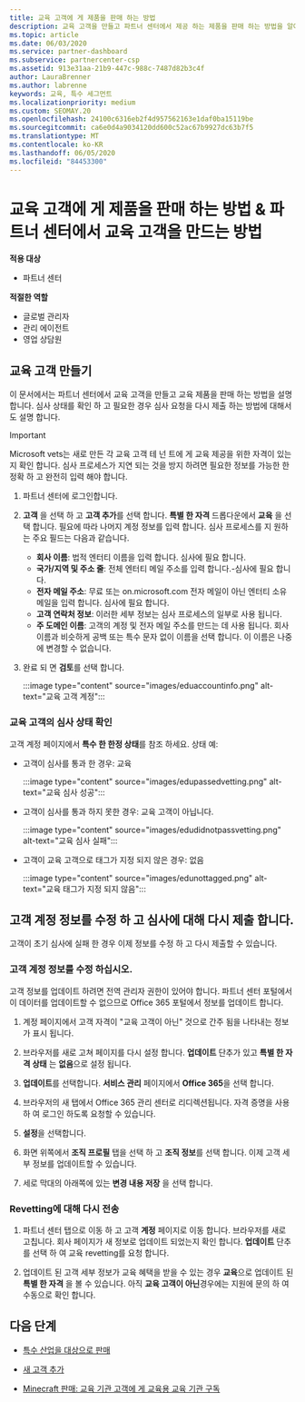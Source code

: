 ```yaml
---
title: 교육 고객에 게 제품을 판매 하는 방법
description: 교육 고객을 만들고 파트너 센터에서 제공 하는 제품을 판매 하는 방법을 알아보세요.
ms.topic: article
ms.date: 06/03/2020
ms.service: partner-dashboard
ms.subservice: partnercenter-csp
ms.assetid: 913e31aa-21b9-447c-988c-7487d82b3c4f
author: LauraBrenner
ms.author: labrenne
keywords: 교육, 특수 세그먼트
ms.localizationpriority: medium
ms.custom: SEOMAY.20
ms.openlocfilehash: 24100c6316eb2f4d957562163e1daf0ba15119be
ms.sourcegitcommit: ca6e0d4a9034120dd600c52ac67b9927dc63b7f5
ms.translationtype: MT
ms.contentlocale: ko-KR
ms.lasthandoff: 06/05/2020
ms.locfileid: "84453300"
---
```

# <a name="how-to-sell-offers-to-education-customers--how-to-create-an-education-customer-in-partner-center"></a>교육 고객에 게 제품을 판매 하는 방법 & 파트너 센터에서 교육 고객을 만드는 방법

**적용 대상**

- 파트너 센터

**적절한 역할**

- 글로벌 관리자
- 관리 에이전트
- 영업 상담원

## <a name="create-an-education-customer"></a>교육 고객 만들기

이 문서에서는 파트너 센터에서 교육 고객을 만들고 교육 제품을 판매 하는 방법을 설명 합니다. 심사 상태를 확인 하 고 필요한 경우 심사 요청을 다시 제출 하는 방법에 대해서도 설명 합니다.

> [!IMPORTANT]
> Microsoft vets는 새로 만든 각 교육 고객 테 넌 트에 게 교육 제공을 위한 자격이 있는지 확인 합니다.  심사 프로세스가 지연 되는 것을 방지 하려면 필요한 정보를 가능한 한 정확 하 고 완전히 입력 해야 합니다.

1. 파트너 센터에 로그인합니다.

2. **고객** 을 선택 하 고 **고객 추가**를 선택 합니다. **특별 한 자격** 드롭다운에서 **교육** 을 선택 합니다.  필요에 따라 나머지 계정 정보를 입력 합니다.  심사 프로세스를 지 원하는 주요 필드는 다음과 같습니다.

   - **회사 이름**: 법적 엔터티 이름을 입력 합니다. 심사에 필요 합니다.
   - **국가/지역 및 주소 줄**: 전체 엔터티 메일 주소를 입력 합니다.-심사에 필요 합니다.
   - **전자 메일 주소**: 무료 또는 on.microsoft.com 전자 메일이 아닌 엔터티 소유 메일을 입력 합니다. 심사에 필요 합니다.
   - **고객 연락처 정보**: 이러한 세부 정보는 심사 프로세스의 일부로 사용 됩니다.
   - **주 도메인 이름**: 고객의 계정 및 전자 메일 주소를 만드는 데 사용 됩니다.  회사 이름과 비슷하게 공백 또는 특수 문자 없이 이름을 선택 합니다.  이 이름은 나중에 변경할 수 없습니다.

3. 완료 되 면 **검토**를 선택 합니다.

   :::image type="content" source="images/eduaccountinfo.png" alt-text="교육 고객 계정":::

### <a name="confirm-your-education-customers-vetting-status"></a>교육 고객의 심사 상태 확인

고객 계정 페이지에서 **특수 한 한정 상태**를 참조 하세요.
상태 예:

- 고객이 심사를 통과 한 경우: 교육

   :::image type="content" source="images/edupassedvetting.png" alt-text="교육 심사 성공":::

- 고객이 심사를 통과 하지 못한 경우: 교육 고객이 아닙니다.

   :::image type="content" source="images/edudidnotpassvetting.png" alt-text="교육 심사 실패":::

- 고객이 교육 고객으로 태그가 지정 되지 않은 경우: 없음

   :::image type="content" source="images/edunottagged.png" alt-text="교육 태그가 지정 되지 않음":::

## <a name="correct-the-customer-account-info-and-resubmit-for-vetting"></a>고객 계정 정보를 수정 하 고 심사에 대해 다시 제출 합니다.  

고객이 초기 심사에 실패 한 경우 이제 정보를 수정 하 고 다시 제출할 수 있습니다.

### <a name="correct-the-customer-account-information"></a>고객 계정 정보를 수정 하십시오.

고객 정보를 업데이트 하려면 전역 관리자 권한이 있어야 합니다. 파트너 센터 포털에서이 데이터를 업데이트할 수 없으므로 Office 365 포털에서 정보를 업데이트 합니다.

1. 계정 페이지에서 고객 자격이 "교육 고객이 아닌" 것으로 간주 됨을 나타내는 정보가 표시 됩니다.

2. 브라우저를 새로 고쳐 페이지를 다시 설정 합니다. **업데이트** 단추가 있고 **특별 한 자격 상태** 는 **없음**으로 설정 됩니다.

3. **업데이트**를 선택합니다. **서비스 관리** 페이지에서 **Office 365**을 선택 합니다.

4. 브라우저의 새 탭에서 Office 365 관리 센터로 리디렉션됩니다. 자격 증명을 사용 하 여 로그인 하도록 요청할 수 있습니다.

5. **설정**을 선택합니다.

6. 화면 위쪽에서 **조직 프로필** 탭을 선택 하 고 **조직 정보**를 선택 합니다. 이제 고객 세부 정보를 업데이트할 수 있습니다.

7. 세로 막대의 아래쪽에 있는 **변경 내용 저장** 을 선택 합니다.  

### <a name="resubmit-for-revetting"></a>Revetting에 대해 다시 전송

1. 파트너 센터 탭으로 이동 하 고 고객 **계정** 페이지로 이동 합니다. 브라우저를 새로 고칩니다. 회사 페이지가 새 정보로 업데이트 되었는지 확인 합니다. **업데이트** 단추를 선택 하 여 교육 revetting를 요청 합니다.

2. 업데이트 된 고객 세부 정보가 교육 혜택을 받을 수 있는 경우 **교육**으로 업데이트 된 **특별 한 자격** 을 볼 수 있습니다. 아직 **교육 고객이 아닌**경우에는 지원에 문의 하 여 수동으로 확인 합니다.

## <a name="next-steps"></a>다음 단계

- [특수 산업을 대상으로 판매](get-special-pricing-for-offers.md)

- [새 고객 추가](add-a-new-customer.md)

- [Minecraft 판매: 교육 기관 고객에 게 교육용 교육 기관 구독](minecraft-subscriptions.md)
